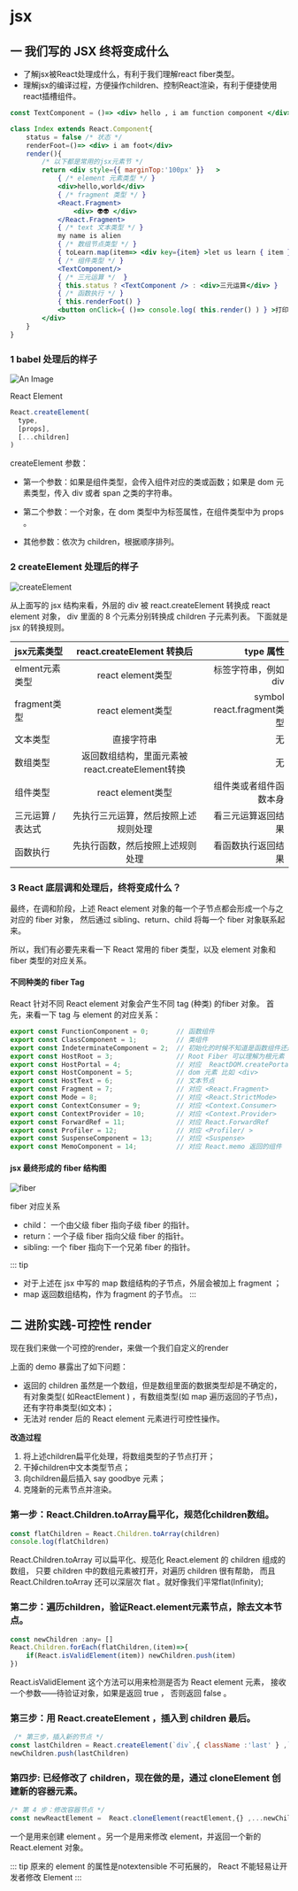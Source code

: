 # jsx
## 一 我们写的 JSX 终将变成什么
- 了解jsx被React处理成什么，有利于我们理解react fiber类型。
- 理解jsx的编译过程，方便操作children、控制React渲染，有利于便捷使用react插槽组件。

```jsx {8-26}
const TextComponent = ()=> <div> hello , i am function component </div> 

class Index extends React.Component{
    status = false /* 状态 */
    renderFoot=()=> <div> i am foot</div>
    render(){
        /* 以下都是常用的jsx元素节 */
        return <div style={{ marginTop:'100px' }}   >
            { /* element 元素类型 */ }
            <div>hello,world</div>
            { /* fragment 类型 */ }
            <React.Fragment>
                <div> 👽👽 </div>
            </React.Fragment>
            { /* text 文本类型 */ }
            my name is alien 
            { /* 数组节点类型 */ }
            { toLearn.map(item=> <div key={item} >let us learn { item } </div> ) }
            { /* 组件类型 */ }
            <TextComponent/>
            { /* 三元运算 */  }
            { this.status ? <TextComponent /> : <div>三元运算</div> }
            { /* 函数执行 */ } 
            { this.renderFoot() }
            <button onClick={ ()=> console.log( this.render() ) } >打印render后的内容</button>
        </div>
    }
}
```
### 1 babel 处理后的样子
![An Image](./img/babel_jsx.png)

React Element
```js
React.createElement(
  type,
  [props],
  [...children]
)
```
createElement 参数：

- 第一个参数：如果是组件类型，会传入组件对应的类或函数；如果是 dom 元素类型，传入 div 或者 span 之类的字符串。

- 第二个参数：一个对象，在 dom 类型中为标签属性，在组件类型中为 props 。

- 其他参数：依次为 children，根据顺序排列。

### 2 createElement 处理后的样子
![createElement](./img/createElement.png)

从上面写的 jsx 结构来看，外层的 div 被 react.createElement 转换成 react element 对象，
div 里面的 8 个元素分别转换成 children 子元素列表。
下面就是 jsx 的转换规则。

| jsx元素类型	|react.createElement 转换后 |	type 属性 |
| ------------- |:--------:| -------------:|
| elment元素类型	| react element类型	| 标签字符串，例如 div |
| fragment类型	| react element类型	| symbol react.fragment类型 |
| 文本类型	| 直接字符串	| 无 |
| 数组类型	| 返回数组结构，里面元素被react.createElement转换 |	无 |
| 组件类型	| react element类型	| 组件类或者组件函数本身 |
| 三元运算 / 表达式 |	先执行三元运算，然后按照上述规则处理	| 看三元运算返回结果 |
| 函数执行	| 先执行函数，然后按照上述规则处理	| 看函数执行返回结果

### 3 React 底层调和处理后，终将变成什么？

最终，在调和阶段，上述 React element 对象的每一个子节点都会形成一个与之对应的 fiber 对象，
然后通过 sibling、return、child 将每一个 fiber 对象联系起来。


所以，我们有必要先来看一下 React 常用的 fiber 类型，以及 element 对象和 fiber 类型的对应关系。

#### 不同种类的 fiber Tag

React 针对不同 React element 对象会产生不同 tag (种类) 的fiber 对象。
首先，来看一下 tag 与 element 的对应关系：

```js
export const FunctionComponent = 0;       // 函数组件
export const ClassComponent = 1;          // 类组件
export const IndeterminateComponent = 2;  // 初始化的时候不知道是函数组件还是类组件 
export const HostRoot = 3;                // Root Fiber 可以理解为根元素 ， 通过reactDom.render()产生的根元素
export const HostPortal = 4;              // 对应  ReactDOM.createPortal 产生的 Portal 
export const HostComponent = 5;           // dom 元素 比如 <div>
export const HostText = 6;                // 文本节点
export const Fragment = 7;                // 对应 <React.Fragment> 
export const Mode = 8;                    // 对应 <React.StrictMode>   
export const ContextConsumer = 9;         // 对应 <Context.Consumer>
export const ContextProvider = 10;        // 对应 <Context.Provider>
export const ForwardRef = 11;             // 对应 React.ForwardRef
export const Profiler = 12;               // 对应 <Profiler/ >
export const SuspenseComponent = 13;      // 对应 <Suspense>
export const MemoComponent = 14;          // 对应 React.memo 返回的组件
```
#### jsx 最终形成的 fiber 结构图
![fiber](./img/fiber.png)

fiber 对应关系

- child： 一个由父级 fiber 指向子级 fiber 的指针。
- return：一个子级 fiber 指向父级 fiber 的指针。
- sibling: 一个 fiber 指向下一个兄弟 fiber 的指针。

::: tip
- 对于上述在 jsx 中写的 map 数组结构的子节点，外层会被加上 fragment ；
- map 返回数组结构，作为 fragment 的子节点。
:::

## 二 进阶实践-可控性 render
现在我们来做一个可控的render，来做一个我们自定义的render

上面的 demo 暴露出了如下问题：
- 返回的 children 虽然是一个数组，但是数组里面的数据类型却是不确定的，有对象类型( 如ReactElement ) ，有数组类型(如 map 遍历返回的子节点)，还有字符串类型(如文本)；
- 无法对 render 后的 React element 元素进行可控性操作。

**改造过程**

1. 将上述children扁平化处理，将数组类型的子节点打开；
2. 干掉children中文本类型节点；
3. 向children最后插入 say goodbye 元素；
4. 克隆新的元素节点并渲染。

### 第一步：React.Children.toArray扁平化，规范化children数组。

```js
const flatChildren = React.Children.toArray(children)
console.log(flatChildren)
```
React.Children.toArray 可以扁平化、规范化 React.element 的 children 组成的数组，
只要 children 中的数组元素被打开，对遍历 children 很有帮助，
而且 React.Children.toArray 还可以深层次 flat 。就好像我们平常flat(Infinity);


### 第二步：遍历children，验证React.element元素节点，除去文本节点。
```js
const newChildren :any= []
React.Children.forEach(flatChildren,(item)=>{
    if(React.isValidElement(item)) newChildren.push(item)
})
```
React.isValidElement 这个方法可以用来检测是否为 React element 元素，
接收一个参数——待验证对象，如果是返回 true ， 否则返回 false 。

### 第三步：用 React.createElement ，插入到 children 最后。
```js
 /* 第三步，插入新的节点 */
const lastChildren = React.createElement(`div`,{ className :'last' } ,`say goodbye`)
newChildren.push(lastChildren)
```

### 第四步: 已经修改了 children，现在做的是，通过 cloneElement 创建新的容器元素。
```js
/* 第 4 步：修改容器节点 */
const newReactElement =  React.cloneElement(reactElement,{} ,...newChildren )
```
一个是用来创建 element 。另一个是用来修改 element，并返回一个新的 React.element 对象。

::: tip
原来的 element 的属性是notextensible 不可拓展的， React 不能轻易让开发者修改 Element
:::
